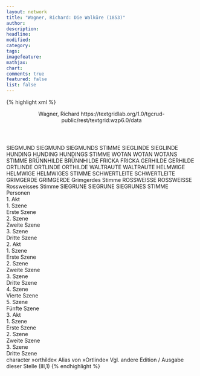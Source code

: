 ```yaml
---
layout: network
title: "Wagner, Richard: Die Walküre (1853)"
author:
description:
headline:
modified:
category:
tags:
imagefeature: 
mathjax: 
chart: 
comments: true
featured: false
list: false
---
```

{% highlight xml %}
<?xml-model href="https://raw.githubusercontent.com/DLiNa/project/master/rules/lina.rnc"?><?xml-model href="https://raw.githubusercontent.com/DLiNa/project/master/rules/lina.sch"?>
<play xmlns="http://lina.digital">
  <header>
    <title>Die Walküre</title>
    <author>Wagner, Richard</author>
    <date when="1853" type="print"/>
  	<date when="1876" type="premiere"/>
  	<source>https://textgridlab.org/1.0/tgcrud-public/rest/textgrid:wzp6.0/data</source>
  </header>
  <personae>
    <character>
      <name>SIEGMUND</name>
      <alias xml:id="siegmund">
        <name>SIEGMUND</name>
      </alias>
    	<alias xml:id="siegmunds_stimme" type="voiceOf">
    		<name>SIEGMUNDS STIMME</name>
    	</alias>
    </character>
    <character>
      <name>SIEGLINDE</name>
      <alias xml:id="sieglinde">
        <name>SIEGLINDE</name>
      </alias>
    </character>
    <character>
      <name>HUNDING</name>
      <alias xml:id="hunding">
        <name>HUNDING</name>
      </alias>
    	<alias xml:id="hundings_stimme" type="voiceOf">
    		<name>HUNDINGS STIMME</name>
    	</alias>
    </character>
    <character>
      <name>WOTAN</name>
      <alias xml:id="wotan">
        <name>WOTAN</name>
      </alias>
    	<alias xml:id="wotans_stimme" type="voiceOf">
    		<name>WOTANS STIMME</name>
    	</alias>
    </character>
    <character>
      <name>BRÜNNHILDE</name>
      <alias xml:id="brünnhilde">
        <name>BRÜNNHILDE</name>
      </alias>
    </character>
    <character>
      <name>FRICKA</name>
      <alias xml:id="fricka">
        <name>FRICKA</name>
      </alias>
    </character>
    <character>
      <name>GERHILDE</name>
      <alias xml:id="gerhilde">
        <name>GERHILDE</name>
      </alias>
    </character>
    <character>
      <name>ORTLINDE</name>
      <alias xml:id="ortlinde">
        <name>ORTLINDE</name>
      </alias>
    	<alias xml:id="orthilde">
    		<name>ORTHILDE</name>
    	</alias>
    </character>
    <character>
      <name>WALTRAUTE</name>
      <alias xml:id="waltraute">
        <name>WALTRAUTE</name>
      </alias>
    </character>
    <character>
      <name>HELMWIGE</name>
      <alias xml:id="helmwige">
        <name>HELMWIGE</name>
      </alias>
    	<alias xml:id="helmwiges_stimme" type="voiceOf">
    		<name>HELMWIGES STIMME</name>
    	</alias>
    </character>
    <character>
      <name>SCHWERTLEITE</name>
      <alias xml:id="schwertleite">
        <name>SCHWERTLEITE</name>
      </alias>
    </character>
    <character>
      <name>GRIMGERDE</name>
      <alias xml:id="grimgerde">
        <name>GRIMGERDE</name>
      </alias>
    	<alias xml:id="grimgerdes_stimme" type="voiceOf">
    		<name>Grimgerdes Stimme</name>
    	</alias>
    </character>
    <character>
      <name>ROSSWEISSE</name>
      <alias xml:id="rossweisse">
        <name>ROSSWEISSE</name>
      </alias>
    	<alias xml:id="rossweisses_stimme">
    		<name>Rossweisses Stimme</name>
    	</alias>
    </character>
    <character>
      <name>SIEGRUNE</name>
      <alias xml:id="siegrune">
        <name>SIEGRUNE</name>
      </alias>
    	<alias xml:id="siegrunes_stimme">
    		<name>SIEGRUNES STIMME</name>
    	</alias>
    </character>
  </personae>
  <text>
    <div>
      <head>Personen</head>
    </div>
    <div>
      <head>1. Akt</head>
      <div>
        <head>1. Szene</head>
        <div>
          <head>Erste Szene</head>
          <sp who="#siegmund">
            <amount n="9" unit="speech_acts"/>
            <amount n="192" unit="words"/>
            <amount n="46" unit="lines"/>
            <amount n="993" unit="chars"/>
          </sp>
          <sp who="#sieglinde">
            <amount n="7" unit="speech_acts"/>
            <amount n="124" unit="words"/>
            <amount n="28" unit="lines"/>
            <amount n="613" unit="chars"/>
          </sp>
        </div>
      </div>
      <div>
        <head>2. Szene</head>
        <div>
          <head>Zweite Szene</head>
          <sp who="#sieglinde">
            <amount n="5" unit="speech_acts"/>
            <amount n="64" unit="words"/>
            <amount n="13" unit="lines"/>
            <amount n="298" unit="chars"/>
          </sp>
          <sp who="#hunding">
            <amount n="7" unit="speech_acts"/>
            <amount n="307" unit="words"/>
            <amount n="64" unit="lines"/>
            <amount n="1457" unit="chars"/>
          </sp>
          <sp who="#siegmund">
            <amount n="5" unit="speech_acts"/>
            <amount n="531" unit="words"/>
            <amount n="118" unit="lines"/>
            <amount n="2649" unit="chars"/>
          </sp>
        </div>
      </div>
      <div>
        <head>3. Szene</head>
        <div>
          <head>Dritte Szene</head>
          <sp who="#siegmund">
            <amount n="15" unit="speech_acts"/>
            <amount n="751" unit="words"/>
            <amount n="187" unit="lines"/>
            <amount n="3814" unit="chars"/>
          </sp>
          <sp who="#sieglinde">
            <amount n="14" unit="speech_acts"/>
            <amount n="680" unit="words"/>
            <amount n="146" unit="lines"/>
            <amount n="3256" unit="chars"/>
          </sp>
        </div>
      </div>
    </div>
    <div>
      <head>2. Akt</head>
      <div>
        <head>1. Szene</head>
        <div>
          <head>Erste Szene</head>
          <sp who="#wotan">
            <amount n="18" unit="speech_acts"/>
            <amount n="314" unit="words"/>
            <amount n="74" unit="lines"/>
            <amount n="1556" unit="chars"/>
          </sp>
          <sp who="#brünnhilde">
            <amount n="3" unit="speech_acts"/>
            <amount n="110" unit="words"/>
            <amount n="36" unit="lines"/>
            <amount n="707" unit="chars"/>
          </sp>
          <sp who="#fricka">
            <amount n="18" unit="speech_acts"/>
            <amount n="726" unit="words"/>
            <amount n="166" unit="lines"/>
            <amount n="3740" unit="chars"/>
          </sp>
        </div>
      </div>
      <div>
        <head>2. Szene</head>
        <div>
          <head>Zweite Szene</head>
          <sp who="#brünnhilde">
            <amount n="11" unit="speech_acts"/>
            <amount n="221" unit="words"/>
            <amount n="49" unit="lines"/>
            <amount n="1090" unit="chars"/>
          </sp>
          <sp who="#wotan">
            <amount n="10" unit="speech_acts"/>
            <amount n="1151" unit="words"/>
            <amount n="273" unit="lines"/>
            <amount n="5855" unit="chars"/>
          </sp>
        </div>
      </div>
      <div>
        <head>3. Szene</head>
        <div>
          <head>Dritte Szene</head>
          <sp who="#siegmund">
            <amount n="4" unit="speech_acts"/>
            <amount n="111" unit="words"/>
            <amount n="29" unit="lines"/>
            <amount n="589" unit="chars"/>
          </sp>
          <sp who="#sieglinde">
            <amount n="3" unit="speech_acts"/>
            <amount n="300" unit="words"/>
            <amount n="79" unit="lines"/>
            <amount n="1574" unit="chars"/>
          </sp>
        </div>
      </div>
      <div>
        <head>4. Szene</head>
        <div>
          <head>Vierte Szene</head>
          <sp who="#brünnhilde">
            <amount n="16" unit="speech_acts"/>
            <amount n="314" unit="words"/>
            <amount n="80" unit="lines"/>
            <amount n="1596" unit="chars"/>
          </sp>
          <sp who="#siegmund">
            <amount n="15" unit="speech_acts"/>
            <amount n="397" unit="words"/>
            <amount n="90" unit="lines"/>
            <amount n="1979" unit="chars"/>
          </sp>
        </div>
      </div>
      <div>
        <head>5. Szene</head>
        <div>
          <head>Fünfte Szene</head>
          <sp who="#siegmund">
            <amount n="2" unit="speech_acts"/>
            <amount n="119" unit="words"/>
            <amount n="28" unit="lines"/>
            <amount n="633" unit="chars"/>
          </sp>
          <sp who="#sieglinde">
            <amount n="3" unit="speech_acts"/>
            <amount n="68" unit="words"/>
            <amount n="18" unit="lines"/>
            <amount n="360" unit="chars"/>
          </sp>
          <sp who="#hundings_stimme">
            <amount n="1" unit="speech_acts"/>
            <amount n="11" unit="words"/>
            <amount n="3" unit="lines"/>
            <amount n="68" unit="chars"/>
          </sp>
          <sp who="#siegmunds_stimme">
            <amount n="1" unit="speech_acts"/>
            <amount n="14" unit="words"/>
            <amount n="3" unit="lines"/>
            <amount n="69" unit="chars"/>
          </sp>
          <sp who="#hunding">
            <amount n="1" unit="speech_acts"/>
            <amount n="9" unit="words"/>
            <amount n="2" unit="lines"/>
            <amount n="52" unit="chars"/>
          </sp>
          <sp who="#brünnhilde">
            <amount n="2" unit="speech_acts"/>
            <amount n="12" unit="words"/>
            <amount n="3" unit="lines"/>
            <amount n="65" unit="chars"/>
          </sp>
          <sp who="#wotan">
            <amount n="2" unit="speech_acts"/>
            <amount n="47" unit="words"/>
            <amount n="12" unit="lines"/>
            <amount n="244" unit="chars"/>
          </sp>
        </div>
      </div>
    </div>
    <div>
      <head>3. Akt</head>
      <div>
        <head>1. Szene</head>
        <div>
          <head>Erste Szene</head>
          <sp who="#gerhilde">
            <amount n="7" unit="speech_acts"/>
            <amount n="50" unit="words"/>
            <amount n="14" unit="lines"/>
            <amount n="268" unit="chars"/>
          </sp>
          <sp who="#helmwiges_stimme">
            <amount n="1" unit="speech_acts"/>
            <amount n="12" unit="words"/>
            <amount n="4" unit="lines"/>
            <amount n="109" unit="chars"/>
          </sp>
          <sp who="#ortlinde">
            <amount n="7" unit="speech_acts"/>
            <amount n="84" unit="words"/>
            <amount n="26" unit="lines"/>
            <amount n="563" unit="chars"/>
          </sp>
          <sp who="#waltraute">
            <amount n="11" unit="speech_acts"/>
            <amount n="88" unit="words"/>
            <amount n="22" unit="lines"/>
            <amount n="426" unit="chars"/>
          </sp>
          <sp who="#helmwige">
            <amount n="6" unit="speech_acts"/>
            <amount n="32" unit="words"/>
            <amount n="9" unit="lines"/>
            <amount n="173" unit="chars"/>
          </sp>
          <sp who="#schwertleite">
            <amount n="5" unit="speech_acts"/>
            <amount n="60" unit="words"/>
            <amount n="15" unit="lines"/>
            <amount n="312" unit="chars"/>
          </sp>
          <sp who="#siegrunes_stimme">
            <amount n="1" unit="speech_acts"/>
            <amount n="8" unit="words"/>
            <amount n="2" unit="lines"/>
            <amount n="40" unit="chars"/>
          </sp>
          <sp who="#schwertleite #waltraute">
            <amount n="1" unit="speech_acts"/>
            <amount n="3" unit="words"/>
            <amount n="2" unit="lines"/>
            <amount n="26" unit="chars"/>
          </sp>
          <sp who="#grimgerde #rossweisse">
            <amount n="1" unit="speech_acts"/>
            <amount n="3" unit="words"/>
            <amount n="2" unit="lines"/>
            <amount n="26" unit="chars"/>
          </sp>
          <sp who="#rossweisses_stimme #grimgerdes_stimme">
            <amount n="1" unit="speech_acts"/>
            <amount n="3" unit="words"/>
            <amount n="2" unit="lines"/>
            <amount n="26" unit="chars"/>
          </sp>
          <sp who="#gerhilde #ortlinde #waltraute #schwertleite #helmwige #siegrune">
            <amount n="3" unit="speech_acts"/>
            <amount n="21" unit="words"/>
            <amount n="8" unit="lines"/>
            <amount n="139" unit="chars"/>
          </sp>
          <sp who="#rossweisse #grimgerde">
            <amount n="1" unit="speech_acts"/>
            <amount n="2" unit="words"/>
            <amount n="1" unit="lines"/>
            <amount n="19" unit="chars"/>
          </sp>
          <sp who="#grimgerde">
            <amount n="4" unit="speech_acts"/>
            <amount n="40" unit="words"/>
            <amount n="11" unit="lines"/>
            <amount n="247" unit="chars"/>
          </sp>
          <sp who="#rossweisse">
            <amount n="3" unit="speech_acts"/>
            <amount n="33" unit="words"/>
            <amount n="8" unit="lines"/>
            <amount n="169" unit="chars"/>
          </sp>
          <sp who="#siegrune">
            <amount n="4" unit="speech_acts"/>
            <amount n="38" unit="words"/>
            <amount n="11" unit="lines"/>
            <amount n="205" unit="chars"/>
          </sp>
        	<sp who="#gerhilde #ortlinde #waltraute #schwertleite #helmwige #siegrune #grimgerde #rossweisse">
            <amount n="3" unit="speech_acts"/>
            <amount n="33" unit="words"/>
            <amount n="9" unit="lines"/>
            <amount n="182" unit="chars"/>
          </sp>
          <sp who="#orthilde">
            <amount n="1" unit="speech_acts"/>
            <amount n="6" unit="words"/>
            <amount n="1" unit="lines"/>
            <amount n="23" unit="chars"/>
          </sp>
          <sp who="#brünnhilde">
            <amount n="15" unit="speech_acts"/>
            <amount n="383" unit="words"/>
            <amount n="93" unit="lines"/>
            <amount n="1985" unit="chars"/>
          </sp>
        	<sp who="#gerhilde #schwertleite #helmwige #siegrune #grimgerde #rossweisse">
            <amount n="1" unit="speech_acts"/>
            <amount n="5" unit="words"/>
            <amount n="2" unit="lines"/>
            <amount n="34" unit="chars"/>
          </sp>
        	<sp who="#gerhilde #schwertleite #helmwige #siegrune #grimgerde #rossweisse">
            <amount n="3" unit="speech_acts"/>
            <amount n="29" unit="words"/>
            <amount n="9" unit="lines"/>
            <amount n="164" unit="chars"/>
          </sp>
          <sp who="#sieglinde">
            <amount n="5" unit="speech_acts"/>
            <amount n="140" unit="words"/>
            <amount n="35" unit="lines"/>
            <amount n="724" unit="chars"/>
          </sp>
          <sp who="#wotans_stimme">
            <amount n="1" unit="speech_acts"/>
            <amount n="3" unit="words"/>
            <amount n="1" unit="lines"/>
            <amount n="17" unit="chars"/>
          </sp>
          <sp who="#ortlinde #waltraute">
            <amount n="1" unit="speech_acts"/>
            <amount n="6" unit="words"/>
            <amount n="2" unit="lines"/>
            <amount n="34" unit="chars"/>
          </sp>
        	<sp who="#gerhilde #ortlinde #waltraute #schwertleite #helmwige #siegrune #grimgerde #rossweisse">
            <amount n="1" unit="speech_acts"/>
            <amount n="5" unit="words"/>
            <amount n="2" unit="lines"/>
            <amount n="31" unit="chars"/>
          </sp>
        	<sp who="#gerhilde #ortlinde #waltraute #schwertleite #helmwige #siegrune #grimgerde #rossweisse">
            <amount n="1" unit="speech_acts"/>
            <amount n="28" unit="words"/>
            <amount n="9" unit="lines"/>
            <amount n="152" unit="chars"/>
          </sp>
        </div>
      </div>
      <div>
        <head>2. Szene</head>
        <div>
          <head>Zweite Szene</head>
          <sp who="#wotan">
            <amount n="7" unit="speech_acts"/>
            <amount n="527" unit="words"/>
            <amount n="126" unit="lines"/>
            <amount n="2754" unit="chars"/>
          </sp>
        	<sp who="#gerhilde #ortlinde #waltraute #schwertleite #helmwige #siegrune #grimgerde #rossweisse">
            <amount n="2" unit="speech_acts"/>
            <amount n="48" unit="words"/>
            <amount n="11" unit="lines"/>
            <amount n="265" unit="chars"/>
          </sp>
          <sp who="#rossweisse">
            <amount n="1" unit="speech_acts"/>
            <amount n="5" unit="words"/>
            <amount n="1" unit="lines"/>
            <amount n="26" unit="chars"/>
          </sp>
        	<sp who="#gerhilde #ortlinde #waltraute #schwertleite #helmwige #siegrune #grimgerde #rossweisse">
            <amount n="1" unit="speech_acts"/>
            <amount n="38" unit="words"/>
            <amount n="8" unit="lines"/>
            <amount n="182" unit="chars"/>
          </sp>
          <sp who="#brünnhilde">
            <amount n="3" unit="speech_acts"/>
            <amount n="23" unit="words"/>
            <amount n="6" unit="lines"/>
            <amount n="116" unit="chars"/>
          </sp>
        	<sp who="#gerhilde #ortlinde #waltraute #schwertleite #helmwige #siegrune #grimgerde #rossweisse">
            <amount n="2" unit="speech_acts"/>
            <amount n="7" unit="words"/>
            <amount n="3" unit="lines"/>
            <amount n="43" unit="chars"/>
          </sp>
        </div>
      </div>
      <div>
        <head>3. Szene</head>
        <div>
          <head>Dritte Szene</head>
          <sp who="#brünnhilde">
            <amount n="14" unit="speech_acts"/>
            <amount n="620" unit="words"/>
            <amount n="151" unit="lines"/>
            <amount n="3278" unit="chars"/>
          </sp>
          <sp who="#wotan">
            <amount n="14" unit="speech_acts"/>
            <amount n="640" unit="words"/>
            <amount n="152" unit="lines"/>
            <amount n="3344" unit="chars"/>
          </sp>
        </div>
      </div>
    </div>
  </text>
	<documentation>
		<change n="1" who="dariokampkaspar" type="adjustSpeaker">
			<path/>
			<orig>character »orthilde«</orig>
			<corr>Alias von »Ortlinde«</corr>
			<comment>Vgl. andere Edition / Ausgabe dieser Stelle (III,1)</comment>
		</change>
	</documentation>
</play>
{% endhighlight %}